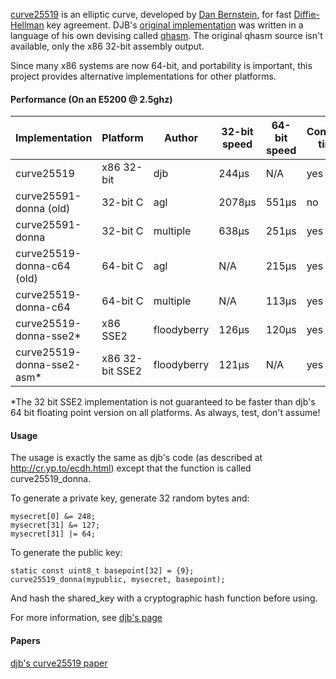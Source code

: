 [curve25519](http://cr.yp.to/ecdh.html) is an elliptic curve, developed by [Dan Bernstein](http://cr.yp.to/djb.html), for fast [Diffie-Hellman](http://en.wikipedia.org/wiki/Diffie-Hellman) key agreement. DJB's [original implementation](http://cr.yp.to/ecdh.html) was written in a language of his own devising called [qhasm](http://cr.yp.to/qhasm.html). The original qhasm source isn't available, only the x86 32-bit assembly output.

Since many x86 systems are now 64-bit, and portability is important, this project provides alternative implementations for other platforms. 

#### Performance (On an E5200 @ 2.5ghz)
<table>
<thead><tr><th>Implementation</th><th>Platform</th><th>Author</th><th>32-bit speed</th><th>64-bit speed</th><th>Constant time</th></tr></thead>
<tbody>
<tr><td>curve25519</td><td>x86 32-bit</td><td>djb</td><td>244&mu;s</td><td>N/A</td><td>yes</td></tr>
<tr><td>curve25591-donna (old)</td><td>32-bit C</td><td>agl</td><td>2078&mu;s</td><td>551&mu;s</td><td>no</td></tr>
<tr><td>curve25591-donna</td><td>32-bit C</td><td>multiple</td><td>638&mu;s</td><td>251&mu;s</td><td>yes</td></tr>
<tr><td>curve25519-donna-c64 (old)</td><td>64-bit C</td><td>agl</td><td>N/A</td><td>215&mu;s</td><td>yes</td></tr>
<tr><td>curve25519-donna-c64</td><td>64-bit C</td><td>multiple</td><td>N/A</td><td>113&mu;s</td><td>yes</td></tr>
<tr><td>curve25519-donna-sse2*</td><td>x86 SSE2</td><td>floodyberry</td><td>126&mu;s</td><td>120&mu;s</td><td>yes</td></tr>
<tr><td>curve25519-donna-sse2-asm*</td><td>x86 32-bit SSE2</td><td>floodyberry</td><td>121&mu;s</td><td>N/A</td><td>yes</td></tr>
</tbody>
</table>

*The 32 bit SSE2 implementation is not guaranteed to be faster than djb's 64 bit floating point version on all platforms. As always, test, don't assume!

#### Usage

The usage is exactly the same as djb's code (as described at http://cr.yp.to/ecdh.html) except that the function is called curve25519_donna.

To generate a private key, generate 32 random bytes and: 

	mysecret[0] &= 248;
	mysecret[31] &= 127;
	mysecret[31] |= 64;

To generate the public key:

	static const uint8_t basepoint[32] = {9};
	curve25519_donna(mypublic, mysecret, basepoint);

And hash the shared_key with a cryptographic hash function before using.

For more information, see [djb's page](http://cr.yp.to/ecdh.html)

#### Papers

[djb's curve25519 paper](http://cr.yp.to/ecdh/curve25519-20060209.pdf)
